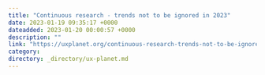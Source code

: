 ```yaml
---
title: "Continuous research - trends not to be ignored in 2023"
date: 2023-01-19 09:35:17 +0000
dateadded: 2023-01-20 00:00:57 +0000
description: ""
link: "https://uxplanet.org/continuous-research-trends-not-to-be-ignored-in-2023-92703d9f79b9?source=rss----819cc2aaeee0---4"
category:
directory: _directory/ux-planet.md
---
```

